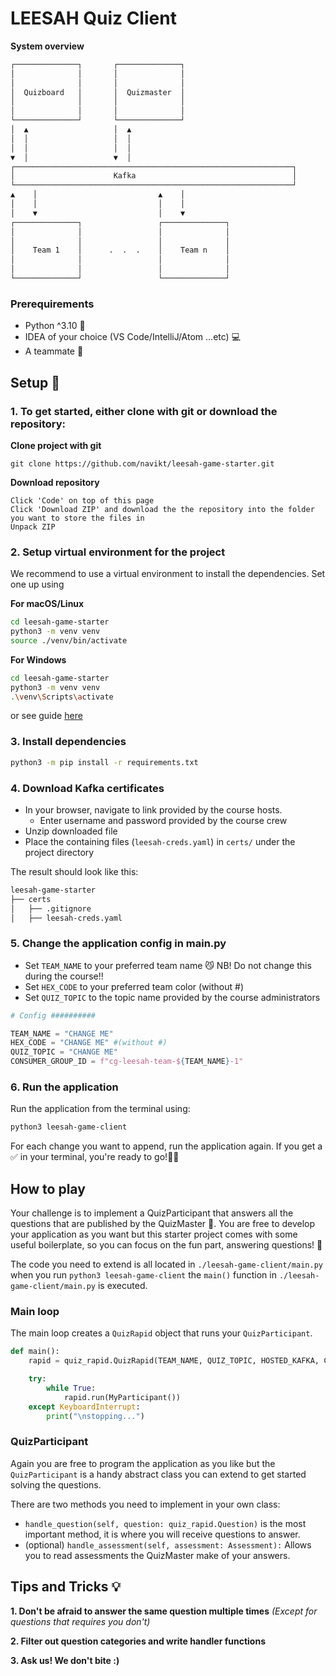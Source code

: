 # LEESAH Quiz Client

**System overview**
```bash
┌──────────────┐       ┌──────────────┐
│              │       │              │
│              │       │              │
│  Quizboard   │       │  Quizmaster  │
│              │       │              │
│              │       │              │
└──────────────┘       └──────────────┘
│  ▲                   │  ▲
│  │                   │  │
│  │                   │  │
▼  │                   ▼  │
┌──────────────────────────────────────────────────────────────┐
│                      Kafka                                   │
└──────────────────────────────────────────────────────────────┘
▲    │                           ▲    │
│    │                           │    │
│    ▼                           │    ▼
┌──────────────┐                 ┌──────────────┐
│              │                 │              │
│              │                 │              │
│    Team 1    │      .  .  .    │    Team n    │
│              │                 │              │
│              │                 │              │
└──────────────┘                 └──────────────┘
````
### Prerequirements
  - Python ^3.10 🐍
  - IDEA of your choice (VS Code/IntelliJ/Atom ...etc) 💻
  - A teammate 🐶

## Setup 📝
### 1. To get started, either clone with git or download the repository:

**Clone project with git**
```
git clone https://github.com/navikt/leesah-game-starter.git
```

**Download repository**
```
Click 'Code' on top of this page
Click 'Download ZIP' and download the the repository into the folder you want to store the files in
Unpack ZIP 
```

### 2. Setup virtual environment for the project

We recommend to use a virtual environment to install the dependencies. Set one up using

**For macOS/Linux**
```bash
cd leesah-game-starter
python3 -m venv venv
source ./venv/bin/activate
```

**For Windows**
```bash
cd leesah-game-starter
python3 -m venv venv
.\venv\Scripts\activate
```

or see guide [here](https://packaging.python.org/guides/installing-using-pip-and-virtual-environments/#creating-a-virtual-environment)

### 3. Install dependencies 

```bash
python3 -m pip install -r requirements.txt
```

### 4. Download Kafka certificates
- In your browser, navigate to link provided by the course hosts.
  - Enter username and password provided by the course crew
- Unzip downloaded file
- Place the containing files (`leesah-creds.yaml`) in `certs/` under the project directory

The result should look like this:
```bash
leesah-game-starter
├── certs
│   ├── .gitignore
│   ├── leesah-creds.yaml
```

### 5. Change the application config in main.py

- Set `TEAM_NAME` to your preferred team name 😼 NB! Do not change this during the course!!
- Set `HEX_CODE` to your preferred team color (without #)
- Set `QUIZ_TOPIC` to the topic name provided by the course administrators

```python
# Config ##########

TEAM_NAME = "CHANGE ME"
HEX_CODE = "CHANGE ME" #(without #)
QUIZ_TOPIC = "CHANGE ME"
CONSUMER_GROUP_ID = f"cg-leesah-team-${TEAM_NAME}-1"
```

### 6. Run the application

Run the application from the terminal using:

```bash
python3 leesah-game-client
```

For each change you want to append, run the application again.
If you get a ✅ in your terminal, you're ready to go!👍🏼

## How to play
Your challenge is to implement a QuizParticipant that answers all the questions that are
published by the QuizMaster 🧙. You are free to develop your application as you want but this starter project comes with 
some useful boilerplate, so you can focus on the fun part, answering questions! 🎉

The code you need to extend is all located in `./leesah-game-client/main.py` when you run `python3 leesah-game-client` 
the `main()` function in `./leesah-game-client/main.py` is executed.

### Main loop
The main loop creates a `QuizRapid` object that runs your `QuizParticipant`. 

```python
def main():
    rapid = quiz_rapid.QuizRapid(TEAM_NAME, QUIZ_TOPIC, HOSTED_KAFKA, CONSUMER_GROUP_ID, False)

    try:
        while True:
            rapid.run(MyParticipant())
    except KeyboardInterrupt:
        print("\nstopping...")

```

### QuizParticipant
Again you are free to program the application as you like but the `QuizParticipant` is a handy abstract class you
can extend to get started solving the questions.

There are two methods you need to implement in your own class: 

- `handle_question(self, question: quiz_rapid.Question)` is the most important method, it is where you will receive questions to answer.
- (optional) `handle_assessment(self, assessment: Assessment):` Allows you to read assessments the QuizMaster make of your answers.


## Tips and Tricks 💡

**1. Don't be afraid to answer the same question multiple times** *(Except for questions that requires you don't)*

**2. Filter out question categories and write handler functions**

**3. Ask us! We don't bite :)**
